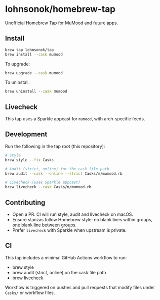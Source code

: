 # lohnsonok/homebrew-tap

Unofficial Homebrew Tap for MuMood and future apps.

## Install

```bash
brew tap lohnsonok/tap
brew install --cask mumood
```

To upgrade:
```bash
brew upgrade --cask mumood
```

To uninstall:
```bash
brew uninstall --cask mumood
```

## Livecheck
This tap uses a Sparkle appcast for `mumood`, with arch-specific feeds.

## Development
Run the following in the tap root (this repository):

```bash
# Style
brew style --fix Casks

# Audit (strict, online) for the cask file path
brew audit --cask --online --strict Casks/m/mumood.rb

# Livecheck (uses Sparkle appcast)
brew livecheck --cask Casks/m/mumood.rb
```

## Contributing
- Open a PR. CI will run style, audit and livecheck on macOS.
- Ensure stanzas follow Homebrew style: no blank lines within groups, one blank line between groups.
- Prefer `livecheck` with Sparkle when upstream is private.

## CI
This tap includes a minimal GitHub Actions workflow to run:
- brew style
- brew audit (strict, online) on the cask file path
- brew livecheck

Workflow is triggered on pushes and pull requests that modify files under `Casks/` or workflow files.
